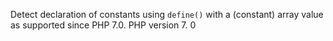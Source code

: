 Detect declaration of constants using `define()` with a (constant) array value
as supported since PHP 7.0.
PHP version 7. 0